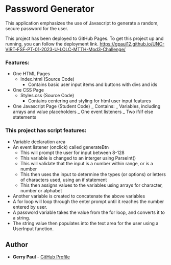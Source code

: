 # Password Generator

This application emphasizes the use of Javascript to generate a random, secure password for the user.

This project has been deployed to GitHub Pages. To get this project up and running, you can follow the deployment link.
https://gpaul12.github.io/UNC-VIRT-FSF-PT-01-2023-U-LOLC-MTTH-Mod3-Challenge/

### Features:

- One HTML Pages
  - Index.html (Source Code)
    - Contains basic user input items and buttons with divs and ids
- One CSS Page
  - Styles.css (Source Code)
    - Contains centering and styling for html user input features
- One Javascript Page (Student Code)
  _ Contains:
  _ Variables, including arrays and value placeholders
  _ One event listeners
  _ Two if/if else statements

### This project has script features:

- Variable declaration area
- An event listener (onclick) called generateBtn
  - This will prompt the user for input between 8-128
  - This variable is changed to an interger using ParseInt()
  - This will validate that the input is a number within range, or is a number
  - This then uses the input to determine the types (or options) or letters of characters used, using an if statement
  - This then assigns values to the variables using arrays for character, number or alphabet
- Another variable is created to concatenate the above variables
- A for loop will loop through the enter prompt until it reaches the number entered by user.
- A password variable takes the value from the for loop, and converts it to a string.
- The string value then populates into the text area for the user using a UserInput function.

## Author

- **Gerry Paul** - [GitHub Profile](https://github.com/gpaul12)
